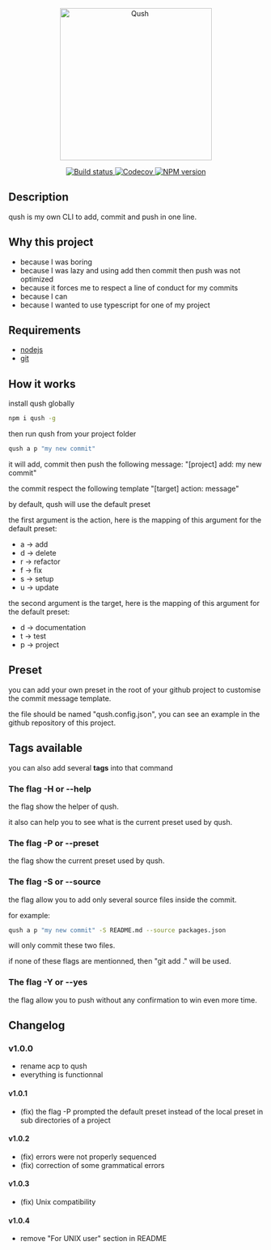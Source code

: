 <p align="center">
  <img
    src="https://raw.githubusercontent.com/dylandoamaral/qush/master/assets/qush.svg"
    alt="Qush"
    width="300"
  />
</p>

<p align="center">
  <a href="https://travis-ci.org/github/dylandoamaral/qush">
    <img src="https://travis-ci.org/dylandoamaral/qush.svg?branch=master" alt="Build status"/>
  </a>
    <a href="https://codecov.io/gh/dylandoamaral/qush">
    <img src="https://codecov.io/gh/dylandoamaral/qush/branch/master/graph/badge.svg" alt="Codecov"/>
  </a>
    <a href="https://npmjs.org/package/qush">
    <img src="https://img.shields.io/npm/v/qush.svg" alt="NPM version"/>
  </a>
</p>

## Description

qush is my own CLI to add, commit and push in one line.

## Why this project

- because I was boring
- because I was lazy and using add then commit then push was not optimized
- because it forces me to respect a line of conduct for my commits
- because I can
- because I wanted to use typescript for one of my project

## Requirements

- [nodejs](https://nodejs.org/en/)
- [git](https://git-scm.com/downloads) 

## How it works

install qush globally

```bash
npm i qush -g
```

then run qush from your project folder

```bash
qush a p "my new commit"
```

it will add, commit then push the following message: "[project] add: my new commit"

the commit respect the following template "[target] action: message"

by default, qush will use the default preset

the first argument is the action, here is the mapping of this argument for the default preset:
- a → add
- d → delete
- r → refactor
- f → fix
- s → setup
- u → update

the second argument is the target, here is the mapping of this argument for the default preset:
- d → documentation
- t → test
- p → project

## Preset

you can add your own preset in the root of your github project to customise the commit message template.

the file should be named "qush.config.json", you can see an example in the github repository of this project.

## Tags available

you can also add several **tags** into that command

### The flag -H or --help

the flag show the helper of qush.

it also can help you to see what is the current preset used by qush.

### The flag -P or --preset

the flag show the current preset used by qush.

### The flag -S or --source 

the flag allow you to add only several source files inside the commit. 

for example: 

```bash
qush a p "my new commit" -S README.md --source packages.json
```

will only commit these two files.

if none of these flags are mentionned, then "git add ." will be used.

### The flag -Y or --yes

the flag allow you to push without any confirmation to win even more time.

## Changelog

### v1.0.0

- rename acp to qush
- everything is functionnal

#### v1.0.1

- (fix) the flag -P prompted the default preset instead of the local preset in sub directories of a project

#### v1.0.2

- (fix) errors were not properly sequenced
- (fix) correction of some grammatical errors

#### v1.0.3

- (fix) Unix compatibility

#### v1.0.4

- remove "For UNIX user" section in README
